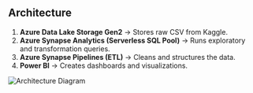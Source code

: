 ## Architecture
1. **Azure Data Lake Storage Gen2** → Stores raw CSV from Kaggle.
2. **Azure Synapse Analytics (Serverless SQL Pool)** → Runs exploratory and transformation queries.
3. **Azure Synapse Pipelines (ETL)** → Cleans and structures the data.
4. **Power BI** → Creates dashboards and visualizations.

![Architecture Diagram](diagrams/architecture_diagram.png)
